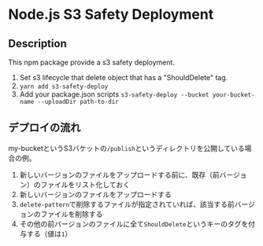 # Node.js S3 Safety Deployment

## Description
This npm package provide a s3 safety deployment.

1. Set s3 lifecycle that delete object that has a "ShouldDelete" tag.
2. `yarn add s3-safety-deploy`
3. Add your package.json scripts `s3-safety-deploy --bucket your-bucket-name --uploadDir path-to-dir`

## デプロイの流れ
my-bucketというS3バケットの`/publish`というディレクトリを公開している場合の例。

1. 新しいバージョンのファイルをアップロードする前に、既存（前バージョン）のファイルをリスト化しておく
2. 新しいバージョンのファイルをアップロードする
3. `delete-pattern`で削除するファイルが指定されていれば、該当する前バージョンのファイルを削除する
4. その他の前バージョンのファイルに全て`ShouldDelete`というキーのタグを付与する（値は`1`）
